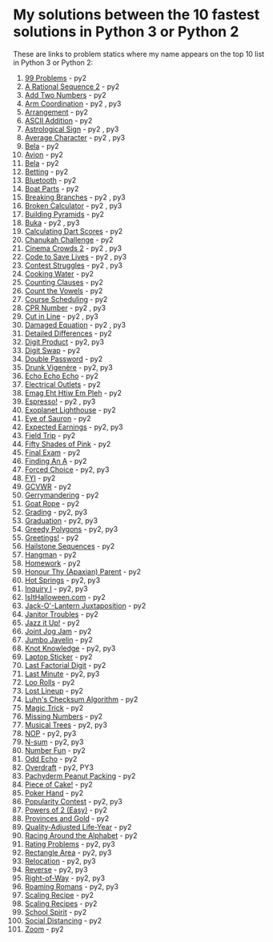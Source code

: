 # My solutions between the 10 fastest solutions in Python 3 or Python 2 

These are links to problem statics where my name appears on the top 10 list in Python 3 or Python 2:
1. [99 Problems](https://open.kattis.com/problems/99problems/statistics) - py2
2. [A Rational Sequence 2](https://open.kattis.com/problems/rationalsequence2/statistics) - py2
3. [Add Two Numbers](https://open.kattis.com/problems/addtwonumbers/statistics) - py2
4. [Arm Coordination](https://open.kattis.com/problems/armcoordination/statistics) - py2 , py3
5. [Arrangement](https://open.kattis.com/problems/upprodun/statistics) - py2
6. [ASCII Addition](https://open.kattis.com/problems/asciiaddition/statistics) - py2
7. [Astrological Sign](https://open.kattis.com/problems/astrologicalsign/statistics) - py2 , py3
8. [Average Character](https://open.kattis.com/problems/averagecharacter/statistics) - py2 , py3
9. [Bela](https://open.kattis.com/problems/bela/statistics) - py2
10. [Avion](https://open.kattis.com/problems/avion/statistics) - py2
11. [Bela](https://open.kattis.com/problems/bela/statistics) - py2
12. [Betting](https://open.kattis.com/problems/betting/statistics) - py2
13. [Bluetooth](https://open.kattis.com/problems/bluetooth/statistics) - py2
14. [Boat Parts](https://open.kattis.com/problems/boatparts/statistics) - py2
15. [Breaking Branches](https://open.kattis.com/problems/breakingbranches/statistics) - py2 , py3
16. [Broken Calculator](https://open.kattis.com/problems/brokencalculator/statistics) - py2 , py3
17. [Building Pyramids](https://open.kattis.com/problems/pyramids/statistics) - py2
18. [Buka](https://open.kattis.com/problems/buka/statistics) - py2 , py3
19. [Calculating Dart Scores](https://open.kattis.com/problems/calculatingdartscores/statistics) - py2
20. [Chanukah Challenge](https://open.kattis.com/problems/chanukah/statistics) - py2
21. [Cinema Crowds 2](https://open.kattis.com/problems/cinema2/statistics) - py2 , py3
22. [Code to Save Lives](https://open.kattis.com/problems/codetosavelives/statistics) - py2 , py3
23. [Contest Struggles](https://open.kattis.com/problems/conteststruggles/statistics) - py2 , py3
24. [Cooking Water](https://open.kattis.com/problems/cookingwater/statistics) - py2
25. [Counting Clauses](https://open.kattis.com/problems/countingclauses/statistics) - py2
26. [Count the Vowels](https://open.kattis.com/problems/countthevowels/statistics) - py2
27. [Course Scheduling](https://open.kattis.com/problems/coursescheduling/statistics) - py2
28. [CPR Number](https://open.kattis.com/problems/cprnummer/statistics) - py2 , py3
29. [Cut in Line](https://open.kattis.com/problems/cutinline/statistics) - py2 , py3
30. [Damaged Equation](https://open.kattis.com/problems/damagedequation/statistics) - py2 , py3
31. [Detailed Differences](https://open.kattis.com/problems/detaileddifferences/statistics) - py2
32. [Digit Product](https://open.kattis.com/problems/sifferprodukt/statistics) - py2, py3
33. [Digit Swap](https://open.kattis.com/problems/digitswap/statistics) - py2
34. [Double Password](https://open.kattis.com/problems/doublepassword/statistics) - py2
35. [Drunk Vigenère](https://open.kattis.com/problems/drunkvigenere/statistics) - py2, py3
36. [Echo Echo Echo](https://open.kattis.com/problems/echoechoecho/statistics) - py2
37. [Electrical Outlets](https://open.kattis.com/problems/electricaloutlets/statistics) - py2
38. [Emag Eht Htiw Em Pleh](https://open.kattis.com/problems/empleh/statistics) - py2
39. [Espresso!](https://open.kattis.com/problems/espresso/statistics) - py2 , py3
40. [Exoplanet Lighthouse](https://open.kattis.com/problems/exoplanetlighthouse/statistics) - py2
41. [Eye of Sauron](https://open.kattis.com/problems/eyeofsauron/statistics) - py2
42. [Expected Earnings](https://open.kattis.com/problems/expectedearnings/statistics) - py2, py3
43. [Field Trip](https://open.kattis.com/problems/fieldtrip/statistics) - py2
44. [Fifty Shades of Pink](https://open.kattis.com/problems/fiftyshades/statistics) - py2
45. [Final Exam](https://open.kattis.com/problems/finalexam2/statistics) - py2
46. [Finding An A](https://open.kattis.com/problems/findingana/statistics) - py2
47. [Forced Choice](https://open.kattis.com/problems/forcedchoice/statistics) - py2, py3
48. [FYI](https://open.kattis.com/problems/fyi/statistics) - py2
49. [GCVWR](https://open.kattis.com/problems/gcvwr/statistics) - py2
50. [Gerrymandering](https://open.kattis.com/problems/gerrymandering/statistics) - py2
51. [Goat Rope](https://open.kattis.com/problems/goatrope/statistics) - py2
52. [Grading](https://open.kattis.com/problems/grading/statistics) - py2, py3
53. [Graduation](https://open.kattis.com/problems/skolavslutningen/statistics) - py2, py3
54. [Greedy Polygons](https://open.kattis.com/problems/greedypolygons/statistics) - py2, py3
55. [Greetings!](https://open.kattis.com/problems/greetings2/statistics) - py2
56. [Hailstone Sequences](https://open.kattis.com/problems/hailstone2/statistics) - py2
57. [Hangman](https://open.kattis.com/problems/hangman/statistics) - py2
58. [Homework](https://open.kattis.com/problems/heimavinna/statistics) - py2
59. [Honour Thy (Apaxian) Parent](https://open.kattis.com/problems/apaxianparent/statistics) - py2
60. [Hot Springs](https://open.kattis.com/problems/hotsprings/statistics) - py2, py3
61. [Inquiry I](https://open.kattis.com/problems/inquiryi/statistics) - py2, py3
62. [IsItHalloween.com](https://open.kattis.com/problems/isithalloween/statistics) - py2
63. [Jack-O'-Lantern Juxtaposition](https://open.kattis.com/problems/jackolanternjuxtaposition/statistics) - py2
64. [Janitor Troubles](https://open.kattis.com/problems/janitortroubles/statistics) - py2
65. [Jazz it Up!](https://open.kattis.com/problems/jazzitup/statistics) - py2
66. [Joint Jog Jam](https://open.kattis.com/problems/jointjogjam/statistics) - py2
67. [Jumbo Javelin](https://open.kattis.com/problems/jumbojavelin/statistics) - py2
68. [Knot Knowledge](https://open.kattis.com/problems/knotknowledge/statistics) - py2, py3
69. [Laptop Sticker](https://open.kattis.com/problems/laptopsticker/statistics) - py2
70. [Last Factorial Digit](https://open.kattis.com/problems/lastfactorialdigit/statistics) - py2
71. [Last Minute](https://open.kattis.com/problems/lastminute/statistics) - py2, py3
72. [Loo Rolls](https://open.kattis.com/problems/loorolls/statistics) - py2
73. [Lost Lineup](https://open.kattis.com/problems/lostlineup/statistics) - py2
74. [Luhn's Checksum Algorithm](https://open.kattis.com/problems/luhnchecksum/statistics) - py2
75. [Magic Trick](https://open.kattis.com/problems/magictrick/statistics) - py2
76. [Missing Numbers](https://open.kattis.com/problems/missingnumbers/statistics) - py2
77. [Musical Trees](https://open.kattis.com/problems/musicaltrees/statistics) - py2, py3
78. [NOP](https://open.kattis.com/problems/nop/statistics) - py2, py3
79. [N-sum](https://open.kattis.com/problems/nsum/statistics) - py2, py3
80. [Number Fun](https://open.kattis.com/problems/numberfun/statistics) - py2
81. [Odd Echo](https://open.kattis.com/problems/oddecho/statistics) - py2
82. [Overdraft](https://open.kattis.com/problems/overdraft/statistics) - py2, PY3
83. [Pachyderm Peanut Packing](https://open.kattis.com/problems/pachydermpeanutpacking/statistics) - py2
84. [Piece of Cake!](https://open.kattis.com/problems/pieceofcake2/statistics) - py2
85. [Poker Hand](https://open.kattis.com/problems/pokerhand/statistics) - py2
86. [Popularity Contest](https://open.kattis.com/problems/popularitycontest/statistics) - py2, py3
87. [Powers of 2 (Easy)](https://open.kattis.com/problems/powersof2easy/statistics) - py2
88. [Provinces and Gold](https://open.kattis.com/problems/provincesandgold/statistics) - py2
89. [Quality-Adjusted Life-Year](https://open.kattis.com/problems/qaly/statistics) - py2
90. [Racing Around the Alphabet](https://open.kattis.com/problems/racingalphabet/statistics) - py2
91. [Rating Problems](https://open.kattis.com/problems/ratingproblems/statistics) - py2, py3
92. [Rectangle Area](https://open.kattis.com/problems/rectanglearea/statistics) - py2, py3
93. [Relocation](https://open.kattis.com/problems/relocation/statistics) - py2, py3
94. [Reverse](https://open.kattis.com/problems/ofugsnuid/statistics) - py2, py3
95. [Right-of-Way](https://open.kattis.com/problems/vajningsplikt/statistics) - py2, py3
96. [Roaming Romans](https://open.kattis.com/problems/romans/statistics) - py2, py3
97. [Scaling Recipe](https://open.kattis.com/problems/scalingrecipe/statistics) - py2
98. [Scaling Recipes](https://open.kattis.com/problems/recipes/statistics) - py2
99. [School Spirit](https://open.kattis.com/problems/schoolspirit/statistics) - py2
100. [Social Distancing](https://open.kattis.com/problems/socialdistancing2/statistics) - py2
101. [Zoom](https://open.kattis.com/problems/astrologicalsign/statistics) - py2
